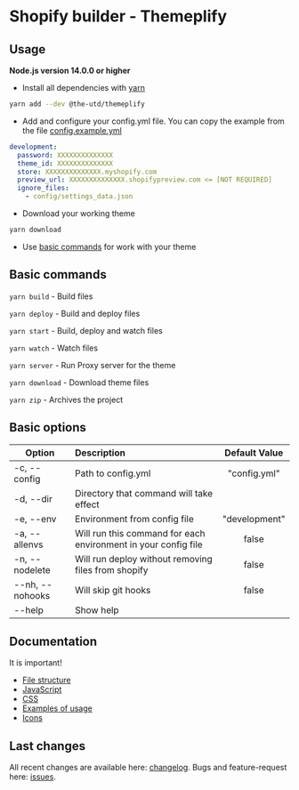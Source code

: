 # Shopify builder - Themeplify

## Usage
**Node.js version 14.0.0 or higher**

* Install all dependencies with [yarn](https://yarnpkg.com/)
```bash
yarn add --dev @the-utd/themeplify
```

* Add and configure your config.yml file. You can copy the example from the file [config.example.yml](./config.example.yml)

```yaml
development:
  password: XXXXXXXXXXXXXX
  theme_id: XXXXXXXXXXXXXX
  store: XXXXXXXXXXXXXX.myshopify.com
  preview_url: XXXXXXXXXXXXXX.shopifypreview.com <= [NOT REQUIRED]
  ignore_files:
    - config/settings_data.json
```

* Download your working theme
```bash
yarn download
```

* Use [basic commands](#basic-commands) for work with your theme

## Basic commands

`yarn build` - Build files

`yarn deploy` - Build and deploy files

`yarn start` - Build, deploy and watch files

`yarn watch` - Watch files

`yarn server` - Run Proxy server for the theme

`yarn download` - Download theme files

`yarn zip` - Archives the project

## Basic options

| Option   			|      Description      											|  Default Value 	|
|-------------------|:------------------------------------------------------------------|:-----------------:|
| -c, --config 		|  Path to config.yml 												| "config.yml" 		|
| -d, --dir 		|  Directory that command will take effect 							|  					|
| -e, --env 		|  Environment from config file 									| "development" 	|
| -a, --allenvs 	|  Will run this command for each environment in your config file 	| false 			|
| -n, --nodelete 	|  Will run deploy without removing files from shopify 				| false 			|
| --nh, --nohooks 	|  Will skip git hooks 												| false 			|
| --help 			|  Show help 														|  					|

## Documentation
It is important!
* [File structure](./docs/file-structure.md)
* [JavaScript](./docs/js.md)
* [CSS](./docs/css.md)
* [Examples of usage](./docs/example-usage.md)
* [Icons](./docs/icons.md)

## Last changes
All recent changes are available here: [changelog](./docs/changelog.md).
Bugs and feature-request here: [issues](/issues).
